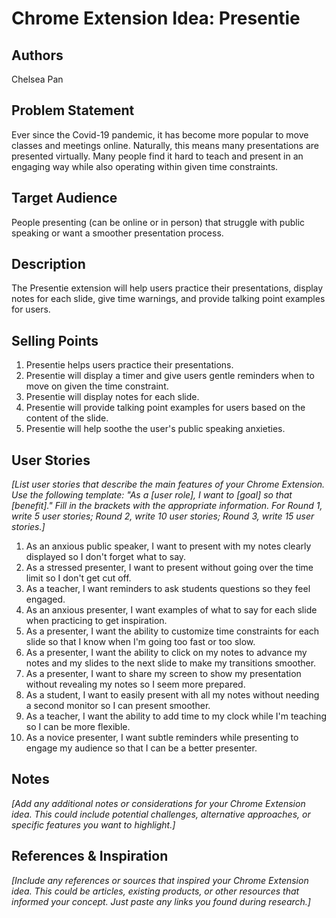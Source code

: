 # Chrome Extension Idea: Presentie

## Authors

Chelsea Pan

## Problem Statement

Ever since the Covid-19 pandemic, it has become more popular to move classes and meetings online. 
Naturally, this means many presentations are presented virtually. 
Many people find it hard to teach and present in an engaging way while also operating within given time constraints. 

## Target Audience

People presenting (can be online or in person) that struggle with public speaking or want a smoother presentation process. 

## Description

The Presentie extension will help users practice their presentations, display notes for each slide, 
give time warnings, and provide talking point examples for users. 

## Selling Points

1. Presentie helps users practice their presentations.
2. Presentie will display a timer and give users gentle reminders when to move on given the time constraint.
3. Presentie will display notes for each slide.
4. Presentie will provide talking point examples for users based on the content of the slide.
5. Presentie will help soothe the user's public speaking anxieties.

## User Stories

_[List user stories that describe the main features of your Chrome Extension. Use the following template: 
"As a [user role], I want to [goal] so that [benefit]." 
Fill in the brackets with the appropriate information. For Round 1, write 5 user stories; Round 2, write 10 user stories; Round 3, write 15 user stories.]_

1. As an anxious public speaker, I want to present with my notes clearly displayed so I don't forget what to say.
2. As a stressed presenter, I want to present without going over the time limit so I don't get cut off.
3. As a teacher, I want reminders to ask students questions so they feel engaged.
4. As an anxious presenter, I want examples of what to say for each slide when practicing to get inspiration.
5. As a presenter, I want the ability to customize time constraints for each slide so that I know when I'm going too fast or too slow.
6. As a presenter, I want the ability to click on my notes to advance my notes and my slides to the next slide to make my transitions smoother.
7. As a presenter, I want to share my screen to show my presentation without revealing my notes so I seem more prepared.
8. As a student, I want to easily present with all my notes without needing a second monitor so I can present smoother.
9. As a teacher, I want the ability to add time to my clock while I'm teaching so I can be more flexible.
10. As a novice presenter, I want subtle reminders while presenting to engage my audience so that I can be a better presenter.


## Notes

_[Add any additional notes or considerations for your Chrome Extension idea. This could include potential challenges, alternative approaches, or specific features you want to highlight.]_

## References & Inspiration

_[Include any references or sources that inspired your Chrome Extension idea. This could be articles, existing products, or other resources that informed your concept. Just paste any links you found during research.]_
